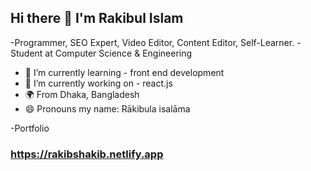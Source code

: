 ## Hi there 👋 I'm Rakibul Islam 
-Programmer, SEO Expert, Video Editor, Content Editor, Self-Learner. 
-Student at Computer Science & Engineering
- 🌱 I’m currently learning - front end development
- 🔭 I’m currently working on - react.js
- 🌍 From Dhaka, Bangladesh
- 😄 Pronouns my name: Rākibula isalāma 

-Portfolio 
### https://rakibshakib.netlify.app  

<!--
**rakibshakib/rakibshakib** is a ✨ _special_ ✨ repository because its `README.md` (this file) appears on your GitHub profile.
Here are some ideas to get you started:
- 👯 I’m looking to collaborate on ...
- 🤔 I’m looking for help with ...
- 💬 Ask me about ...
- 📫 How to reach me: ...
- ⚡ Fun fact: ...
-->
